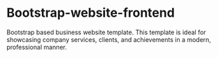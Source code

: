 # Bootstrap-website-frontend
Bootstrap based business website template. This template is ideal for showcasing company services, clients, and achievements in a modern, professional manner.
